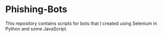 # Phishing-Bots
This repository contains scripts for bots that I created using Selenium in Python and some JavaScript. 
